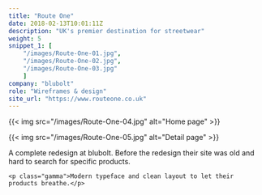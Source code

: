 ```yaml
---
title: "Route One"
date: 2018-02-13T10:01:11Z
description: "UK's premier destination for streetwear"
weight: 5
snippet_1: [
    "/images/Route-One-01.jpg",
    "/images/Route-One-02.jpg",
    "/images/Route-One-03.jpg"
    ]
company: "blubolt"
role: "Wireframes & design"
site_url: "https://www.routeone.co.uk"
---
```


{{< img src="/images/Route-One-04.jpg" alt="Home page" >}}

{{< img src="/images/Route-One-05.jpg" alt="Detail page" >}}

<div class="col-3-small mr-a ml-a">
    <p class="gamma">A complete redesign at blubolt. Before the redesign their site was old and hard to search for specific products.</p>

    <p class="gamma">Modern typeface and clean layout to let their products breathe.</p>
</div>